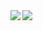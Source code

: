 <a href="https://github.com/anuraghazra/github-readme-stats">
    <img align="left" src="https://github-readme-stats.vercel.app/api?username=pikataso219&count_private=true&show_icons=true" />
</a>
<a href="https://github.com/anuraghazra/github-readme-stats">
    <img align="left" src="https://github-readme-stats.vercel.app/api/top-langs/?username=pikataso219&hide=jupyter%20notebook,shaderlab,tex,c%23&langs_count=10" />
</a>
